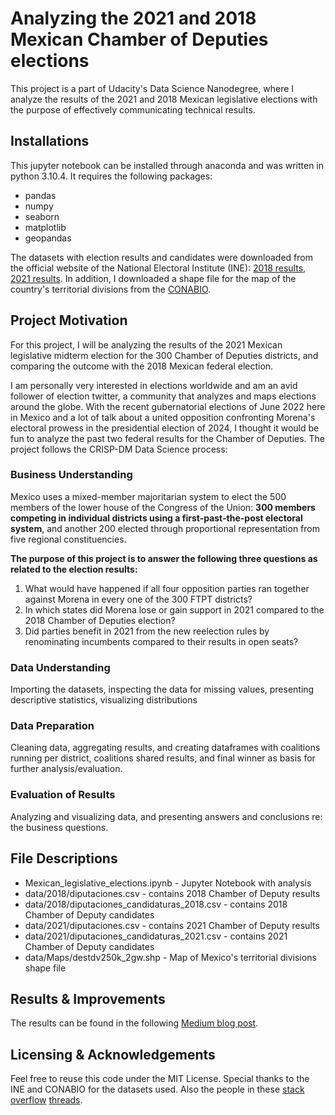 # Analyzing the 2021 and 2018 Mexican Chamber of Deputies elections

This project is a part of Udacity's Data Science Nanodegree, where I analyze the results of the 2021 and 2018 Mexican legislative elections with the purpose of effectively communicating technical results.
## Installations
This jupyter notebook can be installed through anaconda and was written in python 3.10.4.
It requires the following packages:
- pandas
- numpy
- seaborn
- matplotlib
- geopandas

The datasets with election results and candidates were downloaded from the official website of the National Electoral Institute (INE): [2018 results](https://computos2018.ine.mx/#/diputaciones/nacional/1/3/1/1), [2021 results](https://computos2021.ine.mx/votos-distrito/mapa). In addition, I downloaded a shape file for the map of the country's territorial divisions from the [CONABIO](http://www.conabio.gob.mx/informacion/metadata/gis/destdv250k_2gw.xml?_xsl=/db/metadata/xsl/fgdc_html.xsl&_indent=no).

## Project Motivation
For this project, I will be analyzing the results of the 2021 Mexican legislative midterm election for the 300 Chamber of Deputies districts, and comparing the outcome with the 2018 Mexican federal election.

I am personally very interested in elections worldwide and am an avid follower of election twitter, a community that analyzes and maps elections around the globe. With the recent gubernatorial elections of June 2022 here in Mexico and a lot of talk about a united opposition confronting Morena's electoral prowess in the presidential election of 2024, I thought it would be fun to analyze the past two federal results for the Chamber of Deputies.
The project follows the CRISP-DM Data Science process:

### Business Understanding

Mexico uses a mixed-member majoritarian system to elect the 500 members of the lower house of the Congress of the Union: **300 members competing in individual districts using a first-past-the-post electoral system**, and another 200 elected through proportional representation from five regional constituencies. 

**The purpose of this project is to answer the following three questions as related to the election results:**

1. What would have happened if all four opposition parties ran together against Morena in every one of the 300 FTPT districts?
2. In which states did Morena lose or gain support in 2021 compared to the 2018 Chamber of Deputies election?
3. Did parties benefit in 2021 from the new reelection rules by renominating incumbents compared to their results in open seats?

### Data Understanding
Importing the datasets, inspecting the data for missing values, presenting descriptive statistics, visualizing distributions

### Data Preparation
Cleaning data, aggregating results, and creating dataframes with coalitions running per district, coalitions shared results, and final winner as basis for further analysis/evaluation.

### Evaluation of Results
Analyzing and visualizing data, and presenting answers and conclusions re: the business questions.
## File Descriptions
- Mexican_legislative_elections.ipynb - Jupyter Notebook with analysis
- data/2018/diputaciones.csv - contains 2018 Chamber of Deputy results
- data/2018/diputaciones_candidaturas_2018.csv - contains 2018 Chamber of Deputy candidates
- data/2021/diputaciones.csv - contains 2021 Chamber of Deputy results
- data/2021/diputaciones_candidaturas_2021.csv - contains 2021 Chamber of Deputy candidates
- data/Maps/destdv250k_2gw.shp - Map of Mexico's territorial divisions shape file

## Results & Improvements
The results can be found in the following [Medium blog post](https://medium.com/@luiscamarillo97/can-morenas-electoral-machine-be-stopped-896d3cfda6e7).

## Licensing & Acknowledgements
Feel free to reuse this code under the MIT License. Special thanks to the INE and CONABIO for the datasets used. Also the people in these [stack overflow](https://stackoverflow.com/questions/33199193/how-to-fill-dataframe-nan-values-with-empty-list-in-pandas) [threads](https://stackoverflow.com/questions/740287/how-to-check-if-one-of-the-following-items-is-in-a-list).
